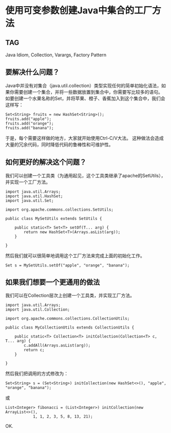 # 使用可变参数创建Java中集合的工厂方法

## TAG
Java Idiom, Collection, Varargs, Factory Pattern

## 要解决什么问题？

Java中并没有对集合（java.util.collection）类型实现任何的简单初始化语法，如果你需要创建一个集合，并将一些数据放置到集合中，你需要写比较多的语句。
如要创建一个水果名称的Set，并将苹果、橙子、香蕉加入到这个集合中，我们会这样写：

	Set<String> fruits = new HashSet<String>();
	fruits.add("apple");
	fruits.add("orange");
	fruits.add("banana");
	
于是，每个需要这样做的地方，大家就开始使用Ctrl-C/V大法。
这种做法会造成大量的冗余代码，同时降低代码的鲁棒性和可维护性。

## 如何更好的解决这个问题？

我们可以创建一个工具类（为通用起见，这个工具类继承了apache的SetUtils），并实现一个工厂方法。

	import java.util.Arrays;
	import java.util.HashSet;
	import java.util.Set;

	import org.apache.commons.collections.SetUtils;

	public class MySetUtils extends SetUtils {
		
		public static<T> Set<T> setOf(T... arg) {
			return new HashSet<T>(Arrays.asList(arg));
		}

	}

然后我们就可以很简单地调用这个工厂方法来完成上面的初始化工作。

	Set s = MySetUtils.setOf("apple", "orange", "banana");

## 如果我们想要一个更通用的做法

我们可以在Collection层次上创建一个工具类，并实现工厂方法。

	import java.util.Arrays;
	import java.util.Collection;

	import org.apache.commons.collections.CollectionUtils;

	public class MyCollectionUtils extends CollectionUtils {
		
		public static<T> Collection<T> initCollection(Collection<T> c, T... arg) {
			c.addAll(Arrays.asList(arg));
			return c;
		}

	}

然后我们把调用的方式修改为：

	Set<String> s = (Set<String>) initCollection(new HashSet<>(), "apple", "orange", "banana");

或

	List<Integer> fibonacci = (List<Integer>) initCollection(new ArrayList<>(),
				1, 1, 2, 3, 5, 8, 13, 21);

OK.